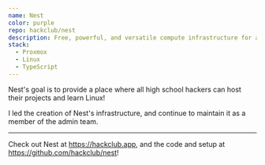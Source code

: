 ```yaml
---
name: Nest
color: purple
repo: hackclub/nest
description: Free, powerful, and versatile compute infrastructure for all high school hackers!
stack:
  - Proxmox
  - Linux
  - TypeScript
---
```


Nest's goal is to provide a place where all high school hackers can host their projects and learn Linux!

I led the creation of Nest's infrastructure, and continue to maintain it as a member of the admin team.

---

Check out Nest at https://hackclub.app, and the code and setup at https://github.com/hackclub/nest!
